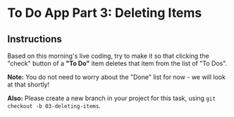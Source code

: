 # To Do App Part 3: Deleting Items

## Instructions

Based on this morning's live coding, try to make it so that clicking the "check" button of a **"To Do"** item deletes that item from the list of "To Dos".

**Note:** You do not need to worry about the "Done" list for now - we will look at that shortly!

**Also:** Please create a new branch in your project for this task, using `git checkout -b 03-deleting-items`. 